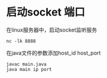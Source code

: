# 启动socket 端口

在linux服务器中，启动socket监听服务
```shell
nc -lk 8888 
```

在java文件的参数添加host_id host_port

```shell
javac main.java
java main ip port
```